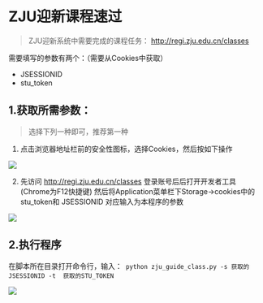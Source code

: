 #  ZJU迎新课程速过

>  ZJU迎新系统中需要完成的课程任务： http://regi.zju.edu.cn/classes

需要填写的参数有两个：（需要从Cookies中获取）

- JSESSIONID
- stu_token

## 1.获取所需参数：

> 选择下列一种即可，推荐第一种

1. 点击浏览器地址栏前的安全性图标，选择Cookies，然后按如下操作

![](https://i.loli.net/2021/08/23/BGwCz3AcpaSlDkE.png)

2. 先访问 http://regi.zju.edu.cn/classes 登录账号后后打开开发者工具(Chrome为F12快捷键) 然后将Application菜单栏下Storage->cookies中的stu_token和 JSESSIONID 对应输入为本程序的参数

![](https://i.loli.net/2021/08/23/LiudKFgpBrNkqn3.png)

## 2.执行程序

在脚本所在目录打开命令行，输入：` python zju_guide_class.py -s 获取的JSESSIONID -t  获取的STU_TOKEN`

![](https://i.loli.net/2021/08/23/VtS7DH2PyGM8hsc.png)